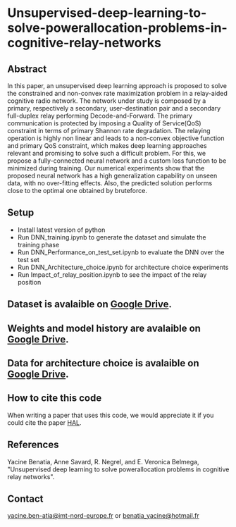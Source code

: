 # Unsupervised-deep-learning-to-solve-powerallocation-problems-in-cognitive-relay-networks
## Abstract
In  this  paper,  an  unsupervised  deep  learning  approach  is  proposed  to  solve  the  constrained  and  non-convex rate maximization problem in a relay-aided cognitive   radio network. The network under study is composed by a primary, respectively a secondary, user–destination pair and a secondary full-duplex relay performing Decode-and-Forward. The primary communication is protected by imposing a Quality of Service(QoS) constraint in terms of primary Shannon rate degradation. The relaying operation is highly non linear  and leads to a non-convex objective function and primary QoS constraint, which makes deep learning approaches relevant and promising to solve such a difficult problem. For this,  we propose a fully-connected neural network and a custom loss function to be minimized during training. Our numerical experiments show that the proposed neural network has a high generalization capability on unseen data, with no over-fitting effects. Also, the predicted solution performs close to the optimal one obtained by bruteforce.


## Setup
<ul>
  <li>Install latest version of python</li>
  <li>Run DNN_training.ipynb to generate the dataset and simulate the training phase</li>
  <li>Run DNN_Performance_on_test_set.ipynb to evaluate the DNN over the test set </li>
  <li>Run DNN_Architecture_choice.ipynb for architecture choice experiments </li>
  <li> Run Impact_of_relay_position.ipynb to see the impact of the relay position </li>
</ul>

## Dataset is avalaible on [Google Drive](https://drive.google.com/drive/folders/169LxP_d4DewpBP8tgEQdOWIoroqihzkx?usp=sharing).

## Weights and model history are avalaible on [Google Drive](https://drive.google.com/file/d/1StOpo4eztMm2OE9YCSi6Fqc3SNI-hbHv/view?usp=sharing).

## Data for architecture choice is avalaible on [Google Drive](https://drive.google.com/drive/folders/1MCpUiI_Z35Ocft-mTbsfv-rS8wK5VBFb?usp=sharing).



## How to cite this code

When writing a paper that uses this code, we would appreciate it if you could cite the paper [HAL](https://hal.archives-ouvertes.fr/hal-03534545/).

## References

Yacine Benatia, Anne Savard, R. Negrel, and E. Veronica Belmega, "Unsupervised deep learning to solve powerallocation problems in cognitive relay networks".


## Contact

yacine.ben-atia@imt-nord-europe.fr or benatia_yacine@hotmail.fr

